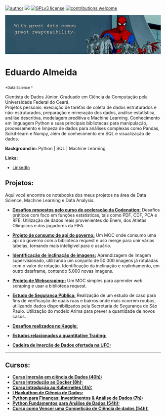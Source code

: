 [![author](https://img.shields.io/badge/author-Eduardo%20Almeida-red.svg)](https://www.linkedin.com/in/eduardo-almeida-814a676a/) [![](https://img.shields.io/badge/python-3.7+-blue.svg)](https://www.python.org/downloads/release/python-365/) [![GPLv3 license](https://img.shields.io/badge/License-GPLv3-blue.svg)](http://perso.crans.org/besson/LICENSE.html) [![contributions welcome](https://img.shields.io/badge/contributions-welcome-brightgreen.svg?style=flat)](https://github.com/eduardo-almeida)

<p align="center">
  <img src="banner.jpeg" >
</p>    
  
# Eduardo Almeida 
<sub>*Data Science *</sub>  

Cientista de Dados Júnior. Graduado em Ciência da Computação pela Universidade Federal do Ceará.   
Projetos pessoais: execução de tarefas de coleta de dados estruturados e não-estruturados, preparação e mineração dos dados, análise estatística, análise descritiva, modelagem preditiva e Machine Learning. Conhecimento em linguagem Python e suas principais bibliotecas para manipulação, processamento e limpeza de dados para análises complexas como Pandas, Scikit-learn e Numpy, além de conhecimento em SQL e visualização de dados.    

**Background in:** Python | SQL | Machine Learning  

**Links:**
* [LinkedIn](https://www.linkedin.com/in/eduardo-almeida-814a676a/)


## Projetos:

Aqui você encontra os notebooks dos meus projetos na área de Data Science, Machine Learning e Data Analysis. 

* [**Desafios propostos pelo curso de aceleração da Codenation:**](https://github.com/eduardo-almeida/Data_Science/Refatorando/tree/master/codenation) Desafios práticos com foco em funções estatísticas, tais como PDF, CDF, PCA e RFE. Utilização de dados reais provenientes do Enem, dos Atletas Olímpicos e dos jogadores da FIFA.
* [**Projeto de consumo de api do governo:**](https://github.com/eduardo-almeida/compras_governamentais) Um MOC onde consumo uma api do governo com a biblioteca request e uso merge para unir várias tabelas, tornando mais inteligível para o usuário.
* [**Identificação de inclinação de imagens:**](https://github.com/eduardo-almeida/Data_Science/blob/master/detectar_faces/Main.ipynb) Aprendizagem de imagem  supervisionado, utilizando um conjunto de 50.000 imagens já rotuladas com o valor de rotação. Identificação da inclinação e realinhamento, em outro dataframe, contendo 5.000 novas imagens.
* [**Projeto de Webscraping::**](https://github.com/eduardo-almeida/Data_Science/blob/master/Webscraping/Resident%20Evil/Main.ipynb) Um MOC simples para aprender web scraping e usar a biblioteca request.
* [**Estudo de Segurança Pública:**](https://github.com/eduardo-almeida/Data_Science/blob/master/seguranca_publica/Main.ipynb) Realização de um estudo de caso para fins de verificação de quais ruas e bairros onde mais ocorrem roubos, utilizando  dados disponibilizados pela Secretaria de Segurança de São Paulo. Utilização do modelo Arima para prever a quantidade de novos casos.


* [**Desafios realizados no Kaggle:**](https://github.com/eduardo-almeida/Data_Science/tree/master/kaggle)
* [**Estudos relacionados a quantitative Trading:**](https://github.com/eduardo-almeida/Data_Science/tree/master/trading)
* [**Cadeira de Imerção de Dados ofertada na UFC:**](https://github.com/eduardo-almeida/data-science-cookbook)
---
## Cursos:
 
* [**Curso Imersão em ciência de Dados (40h):**](https://drive.google.com/file/d/1EIDIyn8AUL4VAziqoQneSJcIP6_jUUVR/view)
* [**Curso Introdução ao Docker (8h):**](https://drive.google.com/file/d/1jeYVcLbMzI5ex3n_TYZZTl7QzW95Irbg/view)
* [**Curso Introdução ao Kubernetes (4h):**](https://drive.google.com/file/d/11XmwTbvc4JqA4xVcBqkr6XEL-dFLV0Ju/view)
* [**I Hackathon de Ciência de Dados:**](https://drive.google.com/file/d/16a5Z-sOdFxARrK9HN1lixLmTWtHzkkdP/view)
* [**Python para Finanças: Investimentos & Análise de Dados (7h):**](https://www.udemy.com/certificate/UC-b5ec8341-d243-4c5e-8e59-f432018826ed/)
* [**Python Fundamentos para Análise de Dados (54h):**](https://www.datascienceacademy.com.br/course?courseid=python-fundamentos)
* [**Curso como Vencer uma Competição de Ciência de dados (54h):**](https://www.coursera.org/learn/competitive-data-science?specialization=aml)
